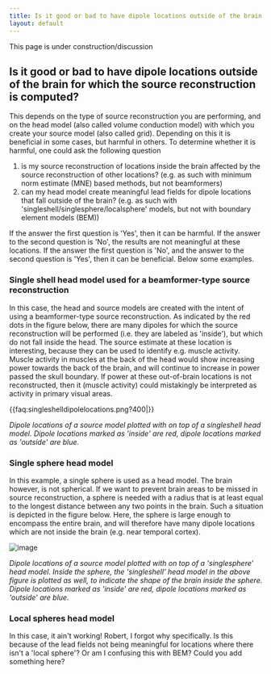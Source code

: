 ```yaml
---
title: Is it good or bad to have dipole locations outside of the brain for which the source reconstruction is computed?
layout: default
---
```


<div class="important">
This page is under construction/discussion
</div>

##  Is it good or bad to have dipole locations outside of the brain for which the source reconstruction is computed? 

This depends on the type of source reconstruction you are performing, and on the head model (also called volume conduction model) with which you create your source model (also called grid). Depending on this it is beneficial in some cases, but harmful in others. To determine whether it is harmful, one could ask the following question
 1.  is my source reconstruction of locations inside the brain affected by the source reconstruction of other locations? (e.g. as such with minimum norm estimate (MNE) based methods, but not beamformers)
 2.  can my head model create meaningful lead fields for dipole locations that fall outside  of the brain? (e.g. as such with 'singleshell/singlesphere/localsphere' models, but not with boundary element models (BEM))

If the answer the first question is 'Yes', then it can be harmful. If the answer to the second question is 'No', the results are not meaningful at these locations. If the answer the first question is 'No', and the answer to the second question is 'Yes', then it can be beneficial. Below some examples. 
 

###  Single shell head model used for a beamformer-type source reconstruction

In this case, the head and source models are created with the intent of using a beamformer-type source reconstruction. As indicated by the red dots in the figure below, there are many dipoles for which the source reconstruction will be performed (i.e. they are labeled as 'inside'), but which do not fall inside the head. The source estimate at these location is interesting, because they can be used to identify e.g. muscle activity. Muscle activity in muscles at the back of the head would show increasing power towards the back of the brain, and will continue to increase in power passed the skull boundary. If power at these out-of-brain locations is not reconstructed, then it (muscle activity) could mistakingly be interpreted as activity in primary visual areas.

{{faq:singleshelldipolelocations.png?400|}}

*Dipole locations of a source model plotted with on top of a singleshell head model. Dipole locations marked as 'inside' are red, dipole locations marked as 'outside' are blue.*

### Single sphere head model

In this example, a single sphere is used as a head model. The brain however, is not spherical. If we want to prevent brain areas to be missed in source reconstruction, a sphere is needed with a radius that is at least equal to the longest distance between any two points in the brain. Such a situation is depicted in the figure below. Here, the sphere is large enough to encompass the entire brain, and will therefore have many dipole locations which are not inside the brain (e.g. near temporal cortex).

![image](/static/img/faq/singlespheredipolelocations.png)

*Dipole locations of a source model plotted with on top of a 'singlesphere' head model. Inside the sphere, the 'singleshell' head model in the above figure is plotted as well, to indicate the shape of the brain inside the sphere. Dipole locations marked as 'inside' are red, dipole locations marked as 'outside' are blue.*
 

### Local spheres head model

In this case, it ain't working! Robert, I forgot why specifically. Is this because of the lead fields not being meaningful for locations where there isn't a 'local sphere'? Or am I confusing this with BEM? Could you add something here? 

